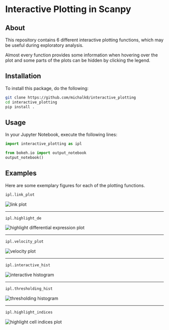 # Interactive Plotting in Scanpy


## About
This repository contains 6 different interactive plotting functions, which may be useful during exploratory analysis.

Almost every function provides some information when hovering over the plot and some parts of the plots can be hidden by clicking the legend.

## Installation
To install this package, do the following:
```bash
git clone https://github.com/michalk8/interactive_plotting  
cd interactive_plotting  
pip install .
```

## Usage
In your Jupyter Notebook, execute the following lines:
```python
import interactive_plotting as ipl  

from bokeh.io import output_notebook
output_notebook()
```

## Examples
Here are some exemplary figures for each of the plotting functions.
```python
ipl.link_plot
   ``` 
![link plot](resources/images/link_plot.png?raw=true "Link plot")

---

```python
ipl.highlight_de
```
![highlight differential expression plot](resources/images/highlight_de.png?raw=true "Highlight differential expression")

---

```python
ipl.velocity_plot
```
![velocity plot](resources/images/velocity_plot.png?raw=true "Velocity plot")

---

```python
ipl.interactive_hist
```
![interactive histogram](resources/images/inter_hist.png?raw=true "Interactive histogram")

---

```python
ipl.thresholding_hist
```
![thresholding histogram](resources/images/thresh_hist.png?raw=true "Thresholding histogram")

---

```python
ipl.highlight_indices
```
![highlight cell indices plot](resources/images/highlight_indices.png?raw=true "Highlight cell indices")
